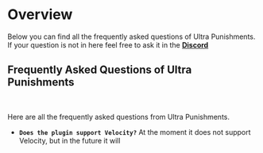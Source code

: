 # Overview
Below you can find all the frequently asked questions of Ultra Punishments. If your question is not in here feel free to ask it in the **[Discord](https://discord.gg/3JuHDm8)**
<br>

## Frequently Asked Questions of Ultra Punishments
<br>

Here are all the frequently asked questions from Ultra Punishments.
<br>

* **`Does the plugin support Velocity?`**
  At the moment it does not support Velocity, but in the future it will

